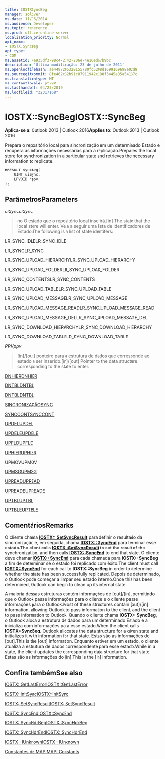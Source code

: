 ```yaml
---
title: IOSTXSyncBeg
manager: soliver
ms.date: 11/16/2014
ms.audience: Developer
ms.topic: reference
ms.prod: office-online-server
localization_priority: Normal
api_name:
- IOSTX.SyncBeg
api_type:
- COM
ms.assetid: 4a935df3-98c4-2742-206e-4e16eda7b9bc
description: 'Última modificação: 23 de julho de 2011'
ms.openlocfilehash: ae4497295328155780fc5208d1699169698e02d8
ms.sourcegitcommit: 8fe462c32b91c87911942c188f3445e85a54137c
ms.translationtype: MT
ms.contentlocale: pt-BR
ms.lasthandoff: 04/23/2019
ms.locfileid: "32317168"
---
```

# <a name="iostxsyncbeg"></a><span data-ttu-id="c7e87-103">IOSTX::SyncBeg</span><span class="sxs-lookup"><span data-stu-id="c7e87-103">IOSTX::SyncBeg</span></span>

  
  
<span data-ttu-id="c7e87-104">**Aplica-se a**: Outlook 2013 | Outlook 2016</span><span class="sxs-lookup"><span data-stu-id="c7e87-104">**Applies to**: Outlook 2013 | Outlook 2016</span></span> 
  
<span data-ttu-id="c7e87-105">Prepara o repositório local para sincronização em um determinado Estado e recupera as informações necessárias para a replicação.</span><span class="sxs-lookup"><span data-stu-id="c7e87-105">Prepares the local store for synchronization in a particular state and retrieves the necessary information to replicate.</span></span>
  
```cpp
HRESULT SyncBeg( 
    UINT uiSync, 
    LPVOID *ppv 
);
```

## <a name="parameters"></a><span data-ttu-id="c7e87-106">Parâmetros</span><span class="sxs-lookup"><span data-stu-id="c7e87-106">Parameters</span></span>

 <span data-ttu-id="c7e87-107">_uiSync_</span><span class="sxs-lookup"><span data-stu-id="c7e87-107">_uiSync_</span></span>
  
>  <span data-ttu-id="c7e87-108">no O estado que o repositório local inserirá.</span><span class="sxs-lookup"><span data-stu-id="c7e87-108">[in] The state that the local store will enter.</span></span> <span data-ttu-id="c7e87-109">Veja a seguir uma lista de identificadores de Estado:</span><span class="sxs-lookup"><span data-stu-id="c7e87-109">The following is a list of state identifers:</span></span> 
    
<span data-ttu-id="c7e87-110">LR_SYNC_IDLE</span><span class="sxs-lookup"><span data-stu-id="c7e87-110">LR_SYNC_IDLE</span></span>
  
> 
    
<span data-ttu-id="c7e87-111">LR_SYNC</span><span class="sxs-lookup"><span data-stu-id="c7e87-111">LR_SYNC</span></span>
  
> 
    
<span data-ttu-id="c7e87-112">LR_SYNC_UPLOAD_HIERARCHY</span><span class="sxs-lookup"><span data-stu-id="c7e87-112">LR_SYNC_UPLOAD_HIERARCHY</span></span>
  
> 
    
<span data-ttu-id="c7e87-113">LR_SYNC_UPLOAD_FOLDER</span><span class="sxs-lookup"><span data-stu-id="c7e87-113">LR_SYNC_UPLOAD_FOLDER</span></span>
  
> 
    
<span data-ttu-id="c7e87-114">LR_SYNC_CONTENTS</span><span class="sxs-lookup"><span data-stu-id="c7e87-114">LR_SYNC_CONTENTS</span></span>
  
> 
    
<span data-ttu-id="c7e87-115">LR_SYNC_UPLOAD_TABLE</span><span class="sxs-lookup"><span data-stu-id="c7e87-115">LR_SYNC_UPLOAD_TABLE</span></span>
  
> 
    
<span data-ttu-id="c7e87-116">LR_SYNC_UPLOAD_MESSAGE</span><span class="sxs-lookup"><span data-stu-id="c7e87-116">LR_SYNC_UPLOAD_MESSAGE</span></span>
  
> 
    
<span data-ttu-id="c7e87-117">LR_SYNC_UPLOAD_MESSAGE_READ</span><span class="sxs-lookup"><span data-stu-id="c7e87-117">LR_SYNC_UPLOAD_MESSAGE_READ</span></span>
  
> 
    
<span data-ttu-id="c7e87-118">LR_SYNC_UPLOAD_MESSAGE_DEL</span><span class="sxs-lookup"><span data-stu-id="c7e87-118">LR_SYNC_UPLOAD_MESSAGE_DEL</span></span>
  
> 
    
<span data-ttu-id="c7e87-119">LR_SYNC_DOWNLOAD_HIERARCHY</span><span class="sxs-lookup"><span data-stu-id="c7e87-119">LR_SYNC_DOWNLOAD_HIERARCHY</span></span>
  
> 
    
<span data-ttu-id="c7e87-120">LR_SYNC_DOWNLOAD_TABLE</span><span class="sxs-lookup"><span data-stu-id="c7e87-120">LR_SYNC_DOWNLOAD_TABLE</span></span>
  
> 
    
 <span data-ttu-id="c7e87-121">_PPV_</span><span class="sxs-lookup"><span data-stu-id="c7e87-121">_ppv_</span></span>
  
>  <span data-ttu-id="c7e87-122">[in]/[out] ponteiro para a estrutura de dados que corresponde ao estado a ser inserido.</span><span class="sxs-lookup"><span data-stu-id="c7e87-122">[in]/[out] Pointer to the data structure corresponding to the state to enter.</span></span> 
    
[<span data-ttu-id="c7e87-123">DNHIER</span><span class="sxs-lookup"><span data-stu-id="c7e87-123">DNHIER</span></span>](dnhier.md)
  
> 
    
[<span data-ttu-id="c7e87-124">DNTBL</span><span class="sxs-lookup"><span data-stu-id="c7e87-124">DNTBL</span></span>](dntbl.md)
  
> 
    
[<span data-ttu-id="c7e87-125">DNTBL</span><span class="sxs-lookup"><span data-stu-id="c7e87-125">DNTBL</span></span>](dntbl.md)
  
> 
    
[<span data-ttu-id="c7e87-126">SINCRONIZAÇÃO</span><span class="sxs-lookup"><span data-stu-id="c7e87-126">SYNC</span></span>](sync.md)
  
> 
    
[<span data-ttu-id="c7e87-127">SYNCCONT</span><span class="sxs-lookup"><span data-stu-id="c7e87-127">SYNCCONT</span></span>](synccont.md)
  
> 
    
[<span data-ttu-id="c7e87-128">UPDEL</span><span class="sxs-lookup"><span data-stu-id="c7e87-128">UPDEL</span></span>](updel.md)
  
> 
    
[<span data-ttu-id="c7e87-129">UPDELE</span><span class="sxs-lookup"><span data-stu-id="c7e87-129">UPDELE</span></span>](updele.md)
  
> 
    
[<span data-ttu-id="c7e87-130">UPFLD</span><span class="sxs-lookup"><span data-stu-id="c7e87-130">UPFLD</span></span>](upfld.md)
  
> 
    
[<span data-ttu-id="c7e87-131">UPHIER</span><span class="sxs-lookup"><span data-stu-id="c7e87-131">UPHIER</span></span>](uphier.md)
  
> 
    
[<span data-ttu-id="c7e87-132">UPMOV</span><span class="sxs-lookup"><span data-stu-id="c7e87-132">UPMOV</span></span>](upmov.md)
  
> 
    
[<span data-ttu-id="c7e87-133">UPMSG</span><span class="sxs-lookup"><span data-stu-id="c7e87-133">UPMSG</span></span>](upmsg.md)
  
> 
    
[<span data-ttu-id="c7e87-134">UPREAD</span><span class="sxs-lookup"><span data-stu-id="c7e87-134">UPREAD</span></span>](upread.md)
  
> 
    
[<span data-ttu-id="c7e87-135">UPREADE</span><span class="sxs-lookup"><span data-stu-id="c7e87-135">UPREADE</span></span>](upreade.md)
  
> 
    
[<span data-ttu-id="c7e87-136">UPTBL</span><span class="sxs-lookup"><span data-stu-id="c7e87-136">UPTBL</span></span>](uptbl.md)
  
> 
    
[<span data-ttu-id="c7e87-137">UPTBLE</span><span class="sxs-lookup"><span data-stu-id="c7e87-137">UPTBLE</span></span>](uptble.md)
  
> 
    
## <a name="remarks"></a><span data-ttu-id="c7e87-138">Comentários</span><span class="sxs-lookup"><span data-stu-id="c7e87-138">Remarks</span></span>

<span data-ttu-id="c7e87-139">O cliente chama **[IOSTX:: SetSyncResult](iostx-setsyncresult.md)** para definir o resultado da sincronização e, em seguida, chama **[IOSTX:: SyncEnd](iostx-syncend.md)** para terminar esse estado.</span><span class="sxs-lookup"><span data-stu-id="c7e87-139">The client calls **[IOSTX::SetSyncResult](iostx-setsyncresult.md)** to set the result of the synchronization, and then calls **[IOSTX::SyncEnd](iostx-syncend.md)** to end that state.</span></span> <span data-ttu-id="c7e87-140">O cliente deve chamar **[IOSTX:: SyncEnd](iostx-syncend.md)** para cada chamada para **IOSTX:: SyncBeg** a fim de determinar se o estado foi replicado com êxito.</span><span class="sxs-lookup"><span data-stu-id="c7e87-140">The client must call **[IOSTX::SyncEnd](iostx-syncend.md)** for each call to **IOSTX::SyncBeg** in order to determine whether the state has been successfully replicated.</span></span> <span data-ttu-id="c7e87-141">Depois de determinado, o Outlook pode começar a limpar seu estado interno.</span><span class="sxs-lookup"><span data-stu-id="c7e87-141">Once this has been determined, Outlook can begin to clean up its internal state.</span></span> 
  
<span data-ttu-id="c7e87-142">A maioria dessas estruturas contém informações de [out]/[in], permitindo que o Outlook passe informações para o cliente e o cliente passe informações para o Outlook.</span><span class="sxs-lookup"><span data-stu-id="c7e87-142">Most of these structures contain [out]/[in] information, allowing Outlook to pass information to the client, and the client to pass information to Outlook.</span></span> <span data-ttu-id="c7e87-143">Quando o cliente chama **IOSTX:: SyncBeg**, o Outlook aloca a estrutura de dados para um determinado Estado e a inicializa com informações para esse estado.</span><span class="sxs-lookup"><span data-stu-id="c7e87-143">When the client calls **IOSTX::SyncBeg**, Outlook allocates the data structure for a given state and initializes it with information for that state.</span></span> <span data-ttu-id="c7e87-144">Estas são as informações de [out].</span><span class="sxs-lookup"><span data-stu-id="c7e87-144">This is the [out] information.</span></span> <span data-ttu-id="c7e87-145">Enquanto estiver em um estado, o cliente atualiza a estrutura de dados correspondente para esse estado.</span><span class="sxs-lookup"><span data-stu-id="c7e87-145">While in a state, the client updates the corresponding data structure for that state.</span></span> <span data-ttu-id="c7e87-146">Estas são as informações do [in].</span><span class="sxs-lookup"><span data-stu-id="c7e87-146">This is the [in] information.</span></span> 
  
## <a name="see-also"></a><span data-ttu-id="c7e87-147">Confira também</span><span class="sxs-lookup"><span data-stu-id="c7e87-147">See also</span></span>



[<span data-ttu-id="c7e87-148">IOSTX::GetLastError</span><span class="sxs-lookup"><span data-stu-id="c7e87-148">IOSTX::GetLastError</span></span>](iostx-getlasterror.md)
  
[<span data-ttu-id="c7e87-149">IOSTX::InitSync</span><span class="sxs-lookup"><span data-stu-id="c7e87-149">IOSTX::InitSync</span></span>](iostx-initsync.md)
  
[<span data-ttu-id="c7e87-150">IOSTX::SetSyncResult</span><span class="sxs-lookup"><span data-stu-id="c7e87-150">IOSTX::SetSyncResult</span></span>](iostx-setsyncresult.md)
  
[<span data-ttu-id="c7e87-151">IOSTX::SyncEnd</span><span class="sxs-lookup"><span data-stu-id="c7e87-151">IOSTX::SyncEnd</span></span>](iostx-syncend.md)
  
[<span data-ttu-id="c7e87-152">IOSTX::SyncHdrBeg</span><span class="sxs-lookup"><span data-stu-id="c7e87-152">IOSTX::SyncHdrBeg</span></span>](iostx-synchdrbeg.md)
  
[<span data-ttu-id="c7e87-153">IOSTX::SyncHdrEnd</span><span class="sxs-lookup"><span data-stu-id="c7e87-153">IOSTX::SyncHdrEnd</span></span>](iostx-synchdrend.md)
  
[<span data-ttu-id="c7e87-154">IOSTX : IUnknown</span><span class="sxs-lookup"><span data-stu-id="c7e87-154">IOSTX : IUnknown</span></span>](iostxiunknown.md)


[<span data-ttu-id="c7e87-155">Constantes de MAPI</span><span class="sxs-lookup"><span data-stu-id="c7e87-155">MAPI Constants</span></span>](mapi-constants.md)

